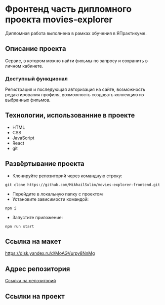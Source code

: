 # Фронтенд часть дипломного проекта movies-explorer
Дипломная работа выполнена в рамках обучения в ЯПрактикуме.

## Описание проекта
Сервис, в котором можно найти фильмы по запросу и сохранить в личном кабинете.

### Доступный функционал
Регистрация и последующая авторизация на сайте, возможность редактирования профиля, возможность создавать коллекцию из выбранных фильмов. 

## Технологии, использованние в проекте
- HTML
- CSS
- JavaScript
- React
- git

## Развёртывание проекта
* Клонируйте репозиторий через командную строку:
```
git clone https://github.com/MikhailSulim/movies-explorer-frontend.git
```
* Перейдите в локальную папку с проектом
* Установите зависимости командой:
```
npm i
```
* Запустите приложение:
```
npm run start
``` 
## Ссылка на макет

https://disk.yandex.ru/d/MoAGVurpy8NnMg

## Адрес репозитория
[Ссылка на репозиторий](https://github.com/MikhailSulim/movies-explorer-api)

## Ссылки на проект
